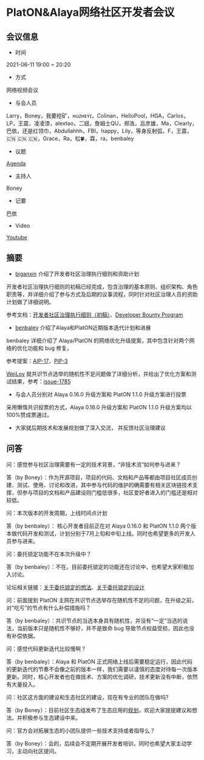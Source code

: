 # PlatON&Alaya网络社区开发者会议

## 会议信息

- 时间

2021-06-11 19:00 ~ 20:20

- 方式

网络视频会议

- 与会人员
  

Larry，Boney，我要挖矿，ʜᴜᴢʜᴇʏɪ，Colinan，HelloPool，HGA，Carlos，LP，王震，凌凌漆，alextao，二妞，詹姆士QU，郑浩，吕彦雄，Ma，Clearly，巴依，还是红领巾，Abdullahhh，FBI，happy，Lily，等身反射弧，F，王震，🇨🇳 🇨🇳 🇨🇳，Grace，Ra，松🍀，霖，ra，benbaley

- 议题

[Agenda](https://github.com/PlatONnetwork/meeting/issues/8)

- 主持人

Boney

- 记要

巴依

- Video

[Youtube](https://www.youtube.com/watch?v=n6Owk2kOQGE)

## 摘要

- [biganxin](https://github.com/biganxin) 介绍了开发者社区治理执行细则和资助计划

开发者社区治理执行细则的初稿已经完成，包含治理的基本原则、组织架构、角色职责等，并详细介绍了参与方式及后期的议事流程，同时针对社区治理人员的资助计划做了详细说明。

参考文档：[开发者社区治理执行细则（初稿）](https://forum.latticex.foundation/t/topic/5148)、[Developer Bounty Program](https://github.com/LatticeX-Foundation/dev-bounties/blob/c8513aff4a7f03cbc0f765b1a3e32a9a3716d55a/Developer%20Bounty%20Program(Phase-I).md)

- [benbaley](https://github.com/benbaley) 介绍了Alaya和PlatON近期版本迭代计划和进展

benbaley 详细介绍了 Alaya/PlatON 的网络优化升级提案，其中包含针对两个网络的优化功能和 bug 修复。

参考提案：[AIP-17](https://github.com/AlayaNetwork/AIPs/blob/master/Alaya/AIP-17.md)、[PIP-3](https://github.com/PlatONnetwork/PIPs/blob/master/PIPs/PIP-3.md)

[WeiLoy](https://github.com/WeiLoy) 就共识节点选举的随机性不足问题做了详细分析，并给出了优化方案和测试结果，参考：[issue-1785](https://github.com/PlatONnetwork/PlatON-Go/issues/1785)

- 与会人员分别对 Alaya 0.16.0 升级方案和 PlatON 1.1.0 升级方案进行投票

采用懒惰共识投票的方式，Alaya 0.16.0 升级方案和 PlatON 1.1.0 升级方案均以100%赞成票通过。

- 大家就后期技术和发展规划做了深入交流， 并反馈社区治理建议

## 问答

问：感觉参与社区治理需要有一定的技术背景，“非技术流”如何参与进来？

答（by Boney）：作为开源项目，项目的代码、文档和产品等都由项目社区成员创建、测试、使用、讨论和改进，其中参与代码的维护的确需要有相关区块链技术支撑，但参与项目的文档和产品建设则门槛低很多，社区爱好者进入的门槛还是相对较低。

问：本次版本的开发周期，上线时间点计划

答（by benbaley）： 核心开发者目前正在对 Alaya 0.16.0 和 PlatON 1.1.0 两个版本做代码开发和测试，计划分别于7月上旬和中旬上线。同时也希望更多的开发人员参与进来。

问：委托锁定功能不在本次升级中？

答（by benbaley）：不在。目前委托锁定的功能还在讨论中，也希望大家积极加入讨论。

论坛相关链接：[关于委托锁定的想法](https://forum.latticex.foundation/t/topic/4668)、[关于委托锁定的设计](https://forum.latticex.foundation/t/topic/5062)

问：前面提到 PlatON 主网在共识节点选举存在随机性不足的问题，在升级之前，对“吃亏”的节点有什么补偿措施吗？

答（by benbaley）：共识节点的当选本身具有随机性，并没有“一定”当选的说法，当前版本只是随机性不够好，并不是致命 bug 导致节点权益受损，因此也没有补偿依据。

问：感觉代码更新迭代比较慢啊？

答（by benbaley）：Alaya 和 PlatON 正式网络上线后需要稳定运行，因此代码的更新迭代的节奏不会像之前的版本一样，我们需要以谨慎的态度对待每一次版本更新。同时，核心开发者也在做技术、方案的优化调研，技术更新没有中断，依然有大量投入。

问：社区这方面的建设和生态社区的建设，现在有专业的团队在做吗?

答（by Boney）：目前社区生态组发布了生态应用的[规划](https://forum.latticex.foundation/t/topic/5039)，欢迎大家提提建议和想法。并积极参与生态建设中来。

问：官方会对拓展生态的小团队提供一些技术支持或者指导么？

答（by Boney）：会的，后续会不定期开展开发者培训，同时也希望大家主动学习，主动向社区提问。

